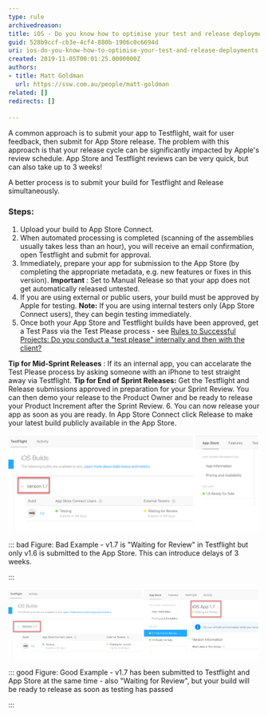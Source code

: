 ```yaml
---
type: rule
archivedreason: 
title: iOS - Do you know how to optimise your test and release deployments?
guid: 528b9ccf-cb3e-4cf4-880b-1906c0c6694d
uri: ios-do-you-know-how-to-optimise-your-test-and-release-deployments
created: 2019-11-05T00:01:25.0000000Z
authors:
- title: Matt Goldman
  url: https://ssw.com.au/people/matt-goldman
related: []
redirects: []

---
```


A common approach is to submit your app to Testflight, wait for user feedback, then submit for App Store release. The problem with this approach is that your release cycle can be significantly impacted by Apple's review schedule. App Store and Testflight reviews can be very quick, but can also take up to 3 weeks!




<!--endintro-->

A better process is to submit your build for Testflight and Release simultaneously.

### Steps:


1. Upload your build to App Store Connect.
2. When automated processing is completed (scanning of the assemblies usually takes less than an hour), you will receive an email confirmation, open Testflight and submit for approval.
3. Immediately, prepare your app for submission to the App Store (by completing the appropriate metadata, e.g. new features or fixes in this version).
 **Important** : Set to Manual Release so that your app does not get automatically released untested.
4. If you are using external or public users, your build must be approved by Apple for testing.
 **Note:** If you are using internal testers only (App Store Connect users), they can begin testing immediately.
5. Once both your App Store and Testflight builds have been approved, get a Test Pass via the Test Please process - see [Rules to Successful Projects: Do you conduct a "test please" internally and then with the client?](/do-you-conduct-a-test-please-internally-and-then-with-the-client)

 **Tip for Mid-Sprint Releases** : If its an internal app, you can accelarate the Test Please process by asking someone with an iPhone to test straight away via Testflight.
 **Tip for End of Sprint Releases:** Get the Testflight and Release submissions approved in preparation for your Sprint Review. You can then demo your release to the Product Owner and be ready to release your Product Increment after the Sprint Review.
6. You can now release your app as soon as you are ready. In App Store Connect click Release to make your latest build publicly available in the App Store.

![](bad-example-new.png)


::: bad
Figure: Bad Example - v1.7 is "Waiting for Review" in Testflight but only v1.6 is submitted to the App Store. This can introduce delays of 3 weeks.

:::



![](good-example-new.png)

::: good
Figure: Good Example - v1.7 has been submitted to Testflight and App Store at the same time - also "Waiting for Review", but your build will be ready to release as soon as testing has passed


:::
